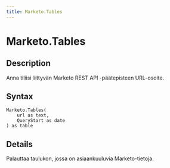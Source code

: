 ```yaml
---
title: Marketo.Tables
---
```


# Marketo.Tables


## Description

Anna tiliisi liittyvän Marketo REST API -päätepisteen URL-osoite.


## Syntax

```powerquery
Marketo.Tables(
    url as text,
    QueryStart as date
) as table
```


## Details

Palauttaa taulukon, jossa on asiaankuuluvia Marketo-tietoja.


